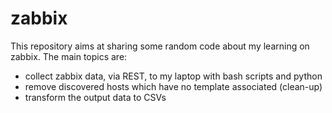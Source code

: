 # zabbix
This repository aims at sharing some random code about my learning on zabbix. The main topics are:
 - collect zabbix data, via REST, to my laptop with bash scripts and python
 - remove discovered hosts which have no template associated (clean-up)
 - transform the output data to CSVs
